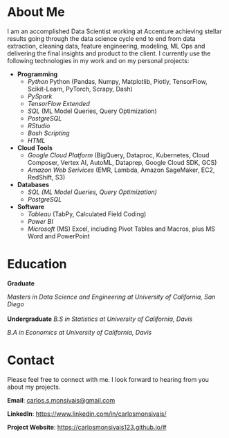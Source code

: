 <h1><b>About Me</b></h1>
I am an accomplished Data Scientist working at Accenture achieving stellar results going through the data science cycle end to end from data extraction, cleaning data, feature engineering, modeling, ML Ops and delivering the final insights and product to the client. I currently use the following technologies in my work and on my personal projects:
<ul>
  <li><b>Programming</b>
    <ul>
      <li><i>Python</i> Python (Pandas, Numpy, Matplotlib, Plotly, TensorFlow, Scikit-Learn, PyTorch, Scrapy, Dash)</li>
      <li><i>PySpark</i></li>
      <li><i>TensorFlow Extended</i></li>
      <li><i>SQL</i> (ML Model Queries, Query Optimization)
      <li><i>PostgreSQL</i>
      <li><i>RStudio</i>
      <li><i>Bash Scripting</i></li>
      <li><i>HTML</i></li>
    </ul>
  </li>
  <li><b>Cloud Tools</b>
    <ul>
      <li><i>Google Cloud Platform</i>  (BigQuery, Dataproc, Kubernetes, Cloud Composer, Vertex AI, AutoML, Dataprep, Google Cloud SDK, GCS)</li>
      <li><i>Amazon Web Serivices </i>  (EMR, Lambda, Amazon SageMaker, EC2, RedShift, S3)</li>
    </ul>
  </li>
  <li><b>Databases</b>
    <ul>
      <li><i>SQL (ML Model Queries, Query Optimization)</i></li>
      <li><i>PostgreSQL</i></li>
    </ul>
  </li>  
  
  <li><b>Software</b>
    <ul>
      <li><i>Tableau</i> (TabPy, Calculated Field Coding)</li>
      <li><i>Power BI</i></li>
      <li><i>Microsoft</i> (MS) Excel, including Pivot Tables and Macros, plus MS Word and PowerPoint</li>
    </ul>
  </li>  
</ul>


<h1><b>Education</b></h1>
<b>Graduate</b>

<em>Masters in Data Science and Engineering at University of California, San Diego</em>
<br/><br/>
<b>Undergraduate</b>
<em>B.S in Statistics at University of California, Davis</em>

<em>B.A in Economics at University of California, Davis</em>


<h1><b>Contact</b></h1>
Please feel free to connect with me. I look forward to hearing from you about my projects.

<b>Email</b>: carlos.s.monsivais@gmail.com

<b>LinkedIn</b>: https://www.linkedin.com/in/carlosmonsivais/

<b>Project Website</b>: https://carlosmonsivais123.github.io/#
